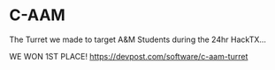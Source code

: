# C-AAM
The Turret we made to target A&amp;M Students during the 24hr HackTX...

WE WON 1ST PLACE!
https://devpost.com/software/c-aam-turret